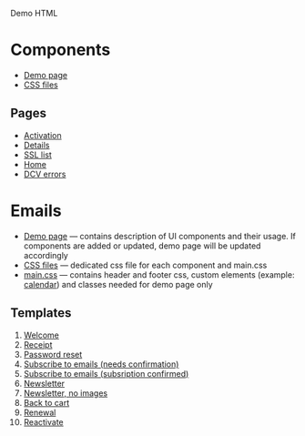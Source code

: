 
Demo HTML

# Components
* [Demo page](https://blstgr.github.io/ui/web_current/html/lib.html)
* [CSS files](https://github.com/blstgr/ui/tree/master/web_current/css)

## Pages
* [Activation](https://blstgr.github.io/ui/web_current/html/acc_issue.html)
* [Details](https://blstgr.github.io/ui/web_current/html/acc_details.html)
* [SSL list](https://blstgr.github.io/ui/web_current/html/acc_list.html)
* [Home](https://blstgr.github.io/ui/web_current/html/home.html)
* [DCV errors](https://blstgr.github.io/ui/web_current/html/dcv.html)




# Emails 

* [Demo page](https://blstgr.github.io/ui/email/lib.html) &mdash; contains description of UI components and their usage. If components are added or updated, demo page will be updated accordingly
* [CSS files](https://github.com/blstgr/ui/tree/master/email/css) &mdash; dedicated css file for each component and main.css
* [main.css](https://github.com/blstgr/ui/blob/master/email/css/main.css) &mdash; contains header and footer css, custom elements (example: [calendar](https://blstgr.github.io/ui/email/7-renewal.html)) and classes needed for demo page only

## Templates 

1. [Welcome](https://blstgr.github.io/ui/tdtr/welcome.html)
2. [Receipt](https://blstgr.github.io/ui/tdtr/receipt.html)
3. [Password reset](https://blstgr.github.io/ui/tdtr/reset_pwd.html)
4. [Subscribe to emails (needs confirmation)](https://blstgr.github.io/ui/tdtr/subscr_confirm.html)
5. [Subscribe to emails (subsription confirmed)](https://blstgr.github.io/ui/tdtr/subscribed.html)
6. [Newsletter](https://blstgr.github.io/ui/tdtr/newsletter.html)
7. [Newsletter, no images](https://blstgr.github.io/ui/tdtr/newsletter_no_img.html)
8. [Back to cart](https://blstgr.github.io/ui/tdtr/back_to_cart.html)
9. [Renewal](https://blstgr.github.io/ui/tdtr/renewal_it2.html)
10. [Reactivate](https://blstgr.github.io/ui/tdtr/reactivate_it2.html)